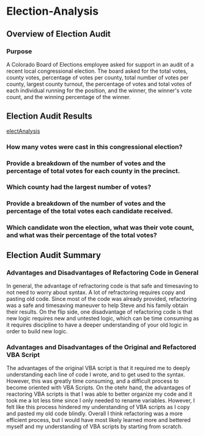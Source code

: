 # Election-Analysis

## Overview of Election Audit

### Purpose
 
A Colorado Board of Elections employee asked for support in an audit of a recent local congressional election. The board asked for the total votes, county votes, percentage of votes per county, total number of votes per county, largest county turnout, the percentage of votes and total votes of each individual running for the position, and the winner, the winner's vote count, and the winning percentage of the winner.
 
## Election Audit Results
[electAnalysis](electAnalysis.txt)
### How many votes were cast in this congressional election?
### Provide a breakdown of the number of votes and the percentage of total votes for each county in the precinct.
### Which county had the largest number of votes?
### Provide a breakdown of the number of votes and the percentage of the total votes each candidate received.
### Which candidate won the election, what was their vote count, and what was their percentage of the total votes?

## Election Audit Summary

### Advantages and Disadvantages of Refactoring Code in General

In general, the advantage of refractoring code is that safe and timesaving to not need to worry about syntax. A lot of refractoring requires copy and pasting old code. Since most of the code was already provided, refactoring was a safe and timesaving maneuver to help Steve and his family obtain their results. On the flip side, one disadvantage of refactoring code is that new logic requires new and untested logic, which can be time consuming as it requires discipline to have a deeper understanding of your old logic in order to build new logic. 

### Advantages and Disadvantages of the Original and Refactored VBA Script

The advantages of the original VBA script is that it required me to deeply understanding each line of code I wrote, and to get used to the syntax. However, this was greatly time consuming, and a difficult process to become oriented with VBA Scripts. On the otehr hand, the advantages of reactoring VBA scripts is that I was able to better organize my code and it took me a lot less time since I only needed to rename variables. However, I felt like this process hindered my understanding of VBA scripts as I copy and pasted my old code blindly. Overall I think refactoring was a more efficient process, but I would have most likely learned more and bettered myself and my understanding of VBA scripts by starting from scratch.
